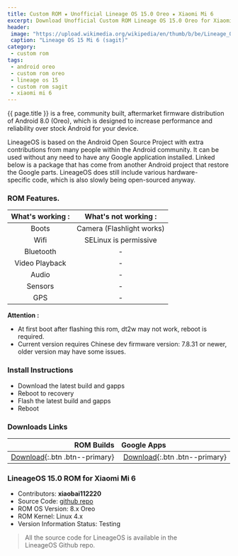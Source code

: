 ```yaml
---
title: Custom ROM ★ Unofficial Lineage OS 15.0 Oreo ★ Xiaomi Mi 6
excerpt: Download Unofficial Custom ROM Lineage OS 15.0 Oreo for Xiaomi Mi 6
header:
 image: "https://upload.wikimedia.org/wikipedia/en/thumb/b/be/Lineage_OS_Logo.png/1200px-Lineage_OS_Logo.png"
 caption: "Lineage OS 15 Mi 6 (sagit)"
category:
 - custom rom
tags:
 - android oreo
 - custom rom oreo
 - lineage os 15
 - custom rom sagit
 - xiaomi mi 6
---
```


{{ page.title }} is a free, community built, aftermarket firmware distribution of Android 8.0 (Oreo), which is designed to increase performance and reliability over stock Android for your device.

LineageOS is based on the Android Open Source Project with extra contributions from many people within the Android community. It can be used without any need to have any Google application installed. Linked below is a package that has come from another Android project that restore the Google parts. LineageOS does still include various hardware-specific code, which is also slowly being open-sourced anyway.

### ROM Features.

| **What's working :** | **What's not working :** |
|:---:|:---:|
| Boots | Camera (Flashlight works) |
| Wifi | SELinux is permissive |
| Bluetooth | - |
| Video Playback | - |
| Audio | - |
| Sensors | - |
| GPS | - |

**Attention :**

- At first boot after flashing this rom, dt2w may not work, reboot is required.
- Current version requires Chinese dev firmware version: 7.8.31 or newer, older version may have some issues.

### Install Instructions

- Download the latest build and gapps
- Reboot to recovery
- Flash the latest build and gapps
- Reboot

### Downloads Links

| **ROM Builds** | **Google Apps** |
|---:|:---|
| [Download](/dl/afh?fid=745849072291682933&name=LOS15&size=Oreo){:.btn .btn--primary} | [Download](https://mi.knoacc.org/daftar-link-download-gapps-android-oreo){:.btn .btn--primary} |

### LineageOS 15.0 ROM for Xiaomi Mi 6

- Contributors: **xiaobai112220**
- Source Code: [github repo](https://github.com/thune-xiaobai/android_device_xiaomi_sagit/tree/lineage-15.0-unclean)
- ROM OS Version: 8.x Oreo
- ROM Kernel: Linux 4.x
- Version Information Status: Testing
> All the source code for LineageOS is available in the LineageOS Github repo. 

